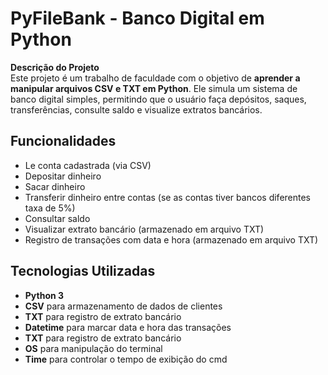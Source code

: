 # PyFileBank - Banco Digital em Python

**Descrição do Projeto**  
Este projeto é um trabalho de faculdade com o objetivo de **aprender a manipular arquivos CSV e TXT em Python**. 
Ele simula um sistema de banco digital simples, permitindo que o usuário faça depósitos, saques, transferências, 
consulte saldo e visualize extratos bancários.



## Funcionalidades

- Le conta cadastrada (via CSV)
- Depositar dinheiro
- Sacar dinheiro
- Transferir dinheiro entre contas (se as contas tiver bancos diferentes taxa de 5%)
- Consultar saldo
- Visualizar extrato bancário (armazenado em arquivo TXT)
- Registro de transações com data e hora (armazenado em arquivo TXT)



## Tecnologias Utilizadas

- **Python 3**
- **CSV** para armazenamento de dados de clientes
- **TXT** para registro de extrato bancário
- **Datetime** para marcar data e hora das transações
- **TXT** para registro de extrato bancário
- **OS** para manipulação do terminal
- **Time** para controlar o tempo de exibição do cmd  
